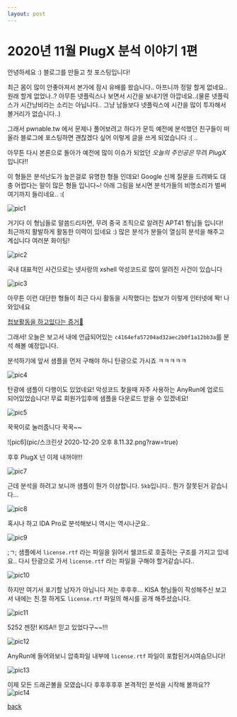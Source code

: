 ```yaml
---
layout: post
---
```


# 2020년 11월 PlugX 분석 이야기 1편


안녕하세요 :) 블로그를 만들고 첫 포스팅입니다!

최근 몸이 많이 안좋아져서 본가에 잠시 유배를 왔습니다..  아프니까 정말 할게 없네요.. 원래 할게 없었나..? 아무튼 넷플릭스나 보면서 시간을 보내기엔 아깝네요..(물론 넷플릭스가 시간낭비라는 소리는 아닙니다.. 그냥 남들보다 넷플릭스에 시간을 많이 투자해서 볼거리가 없습니다..) 

 그래서 pwnable.tw 에서 문제나 풀어보려고 하다가 문득 예전에 분석했던 친구들이 떠올라 블로그에 포스팅하면 괜찮겠다 싶어 이렇게 글을 쓰게 되었습니다 :( ..

아무튼 다시 본론으로  돌아가 예전에 많이 이슈가 되었던 *오늘의 주인공은* 무려 *PlugX* 입니다!!

이 형들은 분석난도가 높은걸로 유명한 형들 인데요! Google 신께 질문을 드려봐도 대충 어렵다는 말이 많은 형들 입니다~! 아래 그림을 보시면 분석가들의 비명소리가 벌써 여기까지 들리네요.. :(

![pic1](pic/31CD68D1-9053-42DE-8D39-56D84987118E.png?raw=true)


거기다 이 형님들로 말씀드리자면, 무려 중국 조직으로 알려진 APT41 형님들 입니다! 최근까지 활발하게 활동한 이력이 있네요 :) 많은 분석가 분들이 열심히 분석을 해주고 계십니다 여러분 화이팅!

![pic2](pic/8DA471A7-33E1-4E64-BE40-F0A7DE616CD1.png?raw=true)


국내 대표적인 사건으로는 넷사랑의 xshell 악성코드로 많이 알려진 사건이 있습니다

![pic3](pic/4644F9BD-32A9-4FE4-83B7-CF4B628D0FF7.png?raw=true)


아무튼 이런 대단한 형들이 최근 다시 활동을 시작했다는 첩보가 이렇게 인터넷에 똭! 나와있네요 

[첩보활동을 하고있다는 증거🌸](https://idchowto.com/wp-content/uploads/2020/11/%EC%B5%9C%EA%B7%BC_%EA%B8%B0%EC%97%85_%EB%8C%80%EC%83%81_%EB%9E%9C%EC%84%AC%EC%9B%A8%EC%96%B4_%EC%82%AC%EA%B3%A0%EC%82%AC%EB%A1%80_%EB%B0%8F_%EB%8C%80%EC%9D%91%EB%B0%A9%EC%95%88.pdf?raw=true)


그래서! 오늘은 보고서 내에 언급되어있는 `c4164efa57204ad32aec2b0f1a12bb3a`를 분석 해볼 예정입니다.

분석하기에 앞서 샘플을 먼저 구해야 하니 탄광으로 가시죠 ㅋㅋㅋㅋㅋ 

![pic4](pic/images.jpg?raw=true)


탄광에 샘플이 다행이도 있었네요! 악성코드 찾을때 자주 사용하는 AnyRun에 업로드 되어있었습니다! 무료 회원가입후에 샘플을 다운로드 받을 수 있겠네요! 

![pic5](pic/F3DE275A-C6CD-4CD4-ADCE-FC36DDC6C128.png?raw=true)


꾹꾹이로 눌러줍니다 꾹꾹~~

![pic6](pic/스크린샷 2020-12-20 오후 8.11.32.png?raw=true)

후후 PlugX 넌 이제 내꺼야!!!

![pic7](pic/M_z7aBweTyQciLg-8_Oo99_YAC3VptwE0SvWMLOA2MKTSzAwUH3tXa36mvVcD2e-3SUFK3qDHEihg9NI5Nh3jyaYlWKtaS6WID3OwkWrkg3fAR-ri3B7nH24Ge8_aIIFa9ctCji347deFoCssZHDIIEqndEqFomyB9tBtQ9czgyGfyTK0l-aqA.jpg?raw=true)


근데 분석을 하려고 보니까 샘플이 뭔가 이상합니다. `5kb`입니다.. 뭔가 잘못된거 같습니다…

![pic8](pic/9F5282E7-F8B8-4463-9B07-E40106AA3758.png?raw=true)


혹시나 하고 IDA Pro로 분석해보니 역시는 역시나군요.. 

![pic9](pic/El7ZJwxT8XckldAsGHV9Z0U7XZJlYfOXdXWUh1lMJ2hYGTP5e1T4fvAB_nBChvsQ0-GTlfFpaI8G6IEkHz5Aao8qOcfNh_3H7NYZRozhaftgliH_Ary5yHeTUxHaz5KUkhuD3pgxy0eZ27MT3wQZonGvYQr7UCdDrqE5WQ.jpg?raw=true)


;ㄱ; 샘플에서 `license.rtf` 라는 파일을 읽어서 쉘코드로 호출하는 구조를 가지고 있네요.. 다시 탄광으로 가서 `license.rtf` 라는 파일을 구해야 할거같습니다.. 

![pic10](pic/7D81BF1E-D100-4F99-91DD-F8C9236386CF.png?raw=true)


하지만 여기서 포기할 남자가 아닙니다 저는  후후후… KISA 형님들이 작성해주신 보고서 내에는 친.절 하게도 `license.rtf` 파일의 해시를 공개 해주셨습니다. 

![pic11](pic/7C8AD25F-87E0-4ED1-A23B-7BDE004F79DF.png?raw=true)


5252 젠장! KISA!! 믿고 있었다구~~!!!

![pic12](pic/51428D18-A059-4C5F-9DAC-79957B3AC225.png?raw=true)


AnyRun에 들어와보니 압축파일 내부에 `license.rtf` 파일이 포함된거시여슴므니다!

![pic13](pic/D92A8F77-9268-499C-B61C-72A2E69A86E8.png?raw=true)


이제 모든 드래곤볼을 모였습니다 후후후후후 본격적인 분석을 시작해 볼까요??
![pic14](pic/1D54B690-201C-4368-9DFE-93945163452F.png?raw=true)

[back](./)